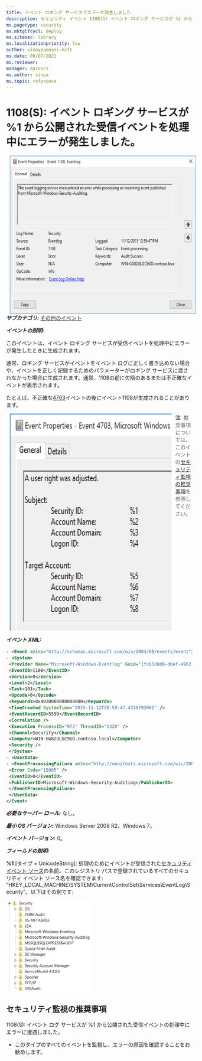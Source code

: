 ```yaml
---
title: イベント ロギング サービスでエラーが発生しました
description: セキュリティ イベント 1108(S) イベント ロギング サービスが %1 から公開された受信イベントを処理中にエラーが発生しました。
ms.pagetype: security
ms.mktglfcycl: deploy
ms.sitesec: library
ms.localizationpriority: low
author: vinaypamnani-msft
ms.date: 09/07/2021
ms.reviewer: 
manager: aaroncz
ms.author: vinpa
ms.topic: reference
---
```


# 1108(S): イベント ロギング サービスが %1 から公開された受信イベントを処理中にエラーが発生しました。

<img src="images/event-1108.png" alt="Event 1108 illustration" width="613" height="429" hspace="10" align="left" />

***サブカテゴリ:***&nbsp;[その他のイベント](other-events.md)

***イベントの説明:***

このイベントは、イベント ロギング サービスが受信イベントを処理中にエラーが発生したときに生成されます。

通常、ロギング サービスがイベントをイベント ログに正しく書き込めない場合や、イベントを正しく記録するためのパラメーターがロギング サービスに渡されなかった場合に生成されます。通常、1108の前に欠陥のあるまたは不正確なイベントが表示されます。

たとえば、不正確な[4703](event-4703.md)イベントの後にイベント1108が生成されることがあります。

<img src="images/event-4703-partial.png" alt="Event 4703, partial illustration" width="438" height="588" hspace="10" align="left" />

> **注**&nbsp;&nbsp;推奨事項については、このイベントの[セキュリティ監視の推奨事項](#security-monitoring-recommendations)を参照してください。

<br clear="all">

***イベント XML:***
```xml
- <Event xmlns="http://schemas.microsoft.com/win/2004/08/events/event">
- <System>
 <Provider Name="Microsoft-Windows-Eventlog" Guid="{fc65ddd8-d6ef-4962-83d5-6e5cfe9ce148}" /> 
 <EventID>1108</EventID> 
 <Version>0</Version> 
 <Level>2</Level> 
 <Task>101</Task> 
 <Opcode>0</Opcode> 
 <Keywords>0x4020000000000000</Keywords> 
 <TimeCreated SystemTime="2015-11-12T20:59:47.431979300Z" /> 
 <EventRecordID>5599</EventRecordID> 
 <Correlation /> 
 <Execution ProcessID="972" ThreadID="1320" /> 
 <Channel>Security</Channel> 
 <Computer>WIN-GG82ULGC9GO.contoso.local</Computer> 
 <Security /> 
 </System>
- <UserData>
- <EventProcessingFailure xmlns="http://manifests.microsoft.com/win/2004/08/windows/eventlog">
 <Error Code="15005" /> 
 <EventID>0</EventID> 
 <PublisherID>Microsoft-Windows-Security-Auditing</PublisherID> 
 </EventProcessingFailure>
 </UserData>
</Event>

```

***必要なサーバー ロール:*** なし。

***最小 OS バージョン:*** Windows Server 2008 R2、Windows 7。

***イベント バージョン:*** 0。

***フィールドの説明:***

**%1** \[タイプ = UnicodeString\]: 処理のためにイベントが受信された[セキュリティ イベント ソース](/windows/win32/eventlog/event-sources)の名前。このレジストリ パスで登録されているすべてのセキュリティ イベント ソース名を確認できます: “HKEY\_LOCAL\_MACHINE\\SYSTEM\\CurrentControlSet\\Services\\EventLog\\Security”。以下はその例です:

<img src="images/subkeys-under-security-key.png" alt="Subkeys under Security key illustration" width="236" height="246" />

## セキュリティ監視の推奨事項

1108(S): イベント ログ サービスが %1 から公開された受信イベントの処理中にエラーに遭遇しました。

-   このタイプのすべてのイベントを監視し、エラーの原因を確認することをお勧めします。

